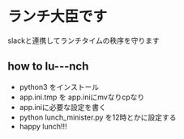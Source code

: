 # ランチ大臣です
slackと連携してランチタイムの秩序を守ります

## how to lu---nch
- python3 をインストール
- app.ini.tmp を app.iniにmvなりcpなり
- app.iniに必要な設定を書く
- python lunch_minister.py を12時とかに設定する
- happy lunch!!!
